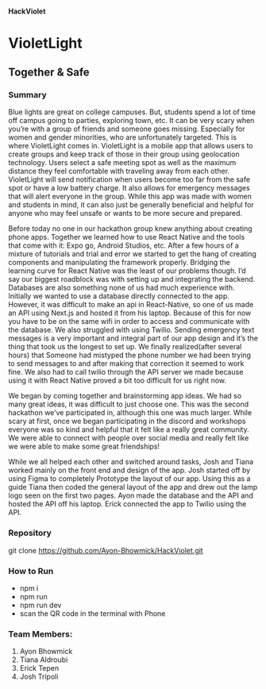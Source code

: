 #### HackViolet
# VioletLight
## Together & Safe
### Summary
Blue lights are great on college campuses. But, students spend a lot of time off campus going to parties, exploring town, etc. It can be very scary when you’re with a group of friends and someone goes missing. Especially for women and gender minorities, who are unfortunately targeted. This is where VioletLight comes in. VioletLight is a mobile app that allows users to create groups and keep track of those in their group using geolocation technology. Users select a safe meeting spot as well as the maximum distance they feel comfortable with traveling away from each other. VioletLight will send notification when users become too far from the safe spot or have a low battery charge. It also allows for emergency messages that will alert everyone in the group. While this app was made with women and students in mind, it can also just be generally beneficial and helpful for anyone who may feel unsafe or wants to be more secure and prepared.

Before today no one in our hackathon group knew anything about creating phone apps. Together we learned how to use React Native and the tools that come with it: Expo go, Android Studios, etc. After a few hours of a mixture of tutorials and trial and error we started to get the hang of creating components and manipulating the framework properly. Bridging the learning curve for React Native was the least of our problems though. I’d say our biggest roadblock was with setting up and integrating the backend. Databases are also something none of us had much experience with. Initially we wanted to use a database directly connected to the app. However, it was difficult to make an api in React-Native, so one of us made an API using Next.js and hosted it from his laptop. Because of this for now you have to be on the same wifi in order to access and communicate with the database. We also struggled with using Twilio. Sending emergency text messages is a very important and integral part of our app design and it’s the thing that took us the longest to set up. We finally realized(after several hours) that Someone had mistyped the phone number we had been trying to send messages to and after making that correction it seemed to work fine. We also had to call twilio through the API server we made because using it with React Native proved a bit too difficult for us right now.

We began by coming together and brainstorming app ideas. We had so many great ideas, it was difficult to just choose one. This was the second hackathon we’ve participated in, although this one was much larger. While scary at first, once we began participating in the discord and workshops everyone was so kind and helpful that it felt like a really great community. We were able to connect with people over social media and really felt like we were able to make some great friendships! 


While we all helped each other and switched around tasks, Josh and Tiana worked mainly on the front end and design of the app. Josh started off by using Figma to completely 
Prototype the layout of our app. Using this as a guide Tiana then coded the general layout of the app and drew out the lamp logo seen on the first two pages. Ayon made the database and the API and hosted the API off his laptop. Erick connected the app to Twilio using the API. 

### Repository
git clone https://github.com/Ayon-Bhowmick/HackViolet.git
### How to Run
* npm i 
* npm run
* npm run dev
* scan the QR code in the terminal with Phone
### Team Members:
1. Ayon Bhowmick
2. Tiana Aldroubi
3. Erick Tepen
4. Josh Tripoli
